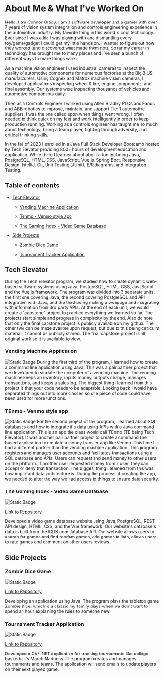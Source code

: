 # About Me & What I've Worked On
Hello. I am Connor Grady. I am a software developer and a gamer with over 7 years of vision system integration and controls engineering experience in the automotive industry. My favorite thing in this world is cool technology. Ever since I was a kid I was playing with and dismantling every toy/game/gadget I could get my little hands on. I wanted to figure out how they worked (and discovered what made them not). So far my career in technology has brought me to many places and I've seen a bunch of different ways to make things work.

As a machine vision engineer I used industrial cameras to inspect the quality of automotive components for numerous factories at the Big 3 US manufacturers. Using Cognex and Matrox machine vision cameras, I developed applications inspecting wheel & tire, engine components, and final assembly. Our systems were inspecting thousands of vehicles and automotive components daily.

Then as a Controls Engineer I worked using Allen Bradley PLCs and Fanuc and ABB robotics to improve, maintain, and support Tier 1 automotive suppliers. I was the one called upon when things went wrong. I often needed to think quick on my feet and work intelligently in order to keep production running. Working as a controls engineer has taught me so much about technology, being a team player, fighting through adversity, and critical thinking skills.

In the fall of 2023 I enrolled in a Java Full Stack Developer Bootcamp hosted by Tech Elevator providing 800+ hours of development education and application. While there I learned about about a ton including Java, PostgreSQL, HTML, CSS, JavaScript, Vue.js, Spring Boot, Responsive Design, IntelliJ, Git, Unit Testing (JUnit), E/R diagrams, and Integration Testing.

## Table of contents
* [Tech Elevator](https://github.com/gradyco225#tech-elevator)

   * [Vending Machine Application](https://github.com/gradyco225#vending-machine-application)

   * [Tenmo - Venmo style app](https://github.com/gradyco225#tenmo---venmo-style-app)

   * [The Gaming Index - Video Game Database](https://github.com/gradyco225#the-gaming-index---video-game-database)

* [Side Projects](https://github.com/gradyco225#side-projects)

   * [Zombie Dice Game](https://github.com/gradyco225#zombie-dice-game)

   * [Tournament Tracker Application](https://github.com/gradyco225#tournament-tracker-application)


## Tech Elevator
During the Tech Elevator program, we studied how to create dynamic web-based software systems using Java, PostgreSQL, HTML, CSS, JavaScript and the Vue.js framework. The program was divided into 3 separate units, the first one covering Java, the second covering PostgreSQL and API integration with Java, and the third being making a webpage and integrating with information from 3rd party APIs. At the end of each unit, we would create a "capstone" project to practice everything we learned so far. The projects start simple and progress in complexity by the end. Also do note that only the final capstone project is publicly available on my github. The other two can be made availble upon request, but due to this being cirriculm material, it cannot be publicly shared. The final capstone project is all original work so it is available to view.

### Vending Machine Application
<img alt="Static Badge" src="https://img.shields.io/badge/STATUS-%20COMPLETE-%20green">
During the first third of the program, I learned how to create a command line application using Java. This was a pair partner project that we developed to similate the computer of a vending machine. The vending machine keeps an inventory, inputs money, outputs change, manages transactions, and keeps a sales log.
The biggest thing I learned from this project is that your code needs to be adaptable. Looking back I would have separated things out into more classes so one piece of code could have been used for more functions.

### TEnmo - Venmo style app
<img alt="Static Badge" src="https://img.shields.io/badge/STATUS-%20COMPLETE-%20green">
For the second project of the program, I learned about SQL databases and how to integrate it's data using APIs with a Java command line application. This is an app the class would call TEnmo (TE being Tech Elevator). It was another pair partner project to create a command line based application to emulate a money transfer app like Venmo. This time I had a different partner than the vending machine application. This program registers and manages user accounts and facilitates transactions using a SQL database and APIs. Users can request and send money to other users on the platform. If another user requested money from a user, they can accept or deny that transaction.
The biggest thing I learned from this was how important data architecture is. During the process of creating the app, we needed to alter the way we had access to things to ensure data security.

### The Gaming Index - Video Game Database
<img alt="Static Badge" src="https://img.shields.io/badge/STATUS-%20COMPLETE-%20green">

[Link to Repository](https://github.com/gradyco225/the-gaming-index)

Developed a video game database website using Java, PostgreSQL, REST API design, HTML, CSS, and the Vue framework. Our website's database's data is built from the IGDB.com database API. Our website allows users to search for games and find random games, add games to lists, allows users to rate games and comment on other users reviews.

## Side Projects
### Zombie Dice Game
<img alt="Static Badge" src="https://img.shields.io/badge/STATUS-%20IN%20PROGRESS-%20red">

[Link to Repository](https://github.com/gradyco225/ZombieDice)

Developing an application using Java. The program plays the tabletop game Zombie Dice, which is a classic my family plays when we don't want to spend an hour explaining the rules to someone new.

### Tournament Tracker Application
<img alt="Static Badge" src="https://img.shields.io/badge/STATUS-%20COMPLETE-%20green">

[Link to Repository](https://github.com/gradyco225/TournamentTracker)

Developed a C#/ .NET application for tracking tournaments like college basketball's March Madness. The program creates and manages tournaments and teams. The application will send emails to update players on their next played game.



<!--
**gradyco225/gradyco225** is a ✨ _special_ ✨ repository because its `README.md` (this file) appears on your GitHub profile.

Here are some ideas to get you started:

- 🔭 I’m currently working on ...
- 🌱 I’m currently learning ...
- 👯 I’m looking to collaborate on ...
- 🤔 I’m looking for help with ...
- 💬 Ask me about ...
- 📫 How to reach me: ...
- 😄 Pronouns: ...
- ⚡ Fun fact: ...
-->
